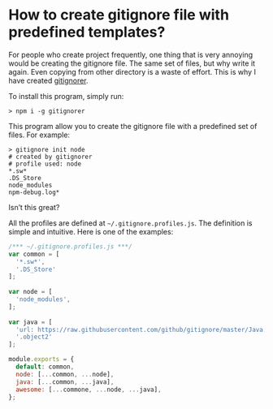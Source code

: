 # How to create gitignore file with predefined templates?

For people who create project frequently, one thing that is very annoying would be creating the gitignore file. The same set of files, but why write it again. Even copying from other directory is a waste of effort. This is why I have created [gitignorer](https://www.npmjs.com/package/gitignorer).

To install this program, simply run:
```
> npm i -g gitignorer
```

This program allow you to create the gitignore file with a predefined set of files. For example:

```
> gitignore init node
# created by gitignorer
# profile used: node
*.sw*
.DS_Store
node_modules
npm-debug.log*
```

Isn’t this great?

All the profiles are defined at `~/.gitignore.profiles.js`. The definition is simple and intuitive. Here is one of the examples:

```javascript
/*** ~/.gitignore.profiles.js ***/
var common = [
  '*.sw*',
  '.DS_Store'
];
 
var node = [
  'node_modules',
];
 
var java = [
  'url: https://raw.githubusercontent.com/github/gitignore/master/Java.gitignore',
  '.object2'
];

module.exports = {
  default: common,
  node: [...common, ...node],
  java: [...common, ...java],
  awesome: [...commone, ...node, ...java],
};
```
